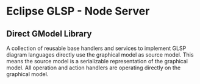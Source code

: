 # Eclipse GLSP - Node Server

## Direct GModel Library

A collection of reusable base handlers and services to implement GLSP diagram languages directly use the graphical model as source model.
This means the source model is a serializable representation of the graphical model. All operation and action handlers are operating
directly on the graphical model.

